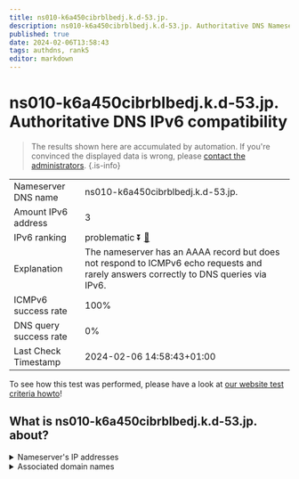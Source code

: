 ```yaml
---
title: ns010-k6a450cibrblbedj.k.d-53.jp.
description: ns010-k6a450cibrblbedj.k.d-53.jp. Authoritative DNS Nameserver IPv6 compatibility
published: true
date: 2024-02-06T13:58:43
tags: authdns, rank5
editor: markdown
---
```


# ns010-k6a450cibrblbedj.k.d-53.jp. Authoritative DNS IPv6 compatibility

> The results shown here are accumulated by automation. If you're convinced the displayed data is wrong, please [contact the administrators](/howto/chat). 
{.is-info}




|   |   |
| - | - |
| Nameserver DNS name | ns010-k6a450cibrblbedj.k.d-53.jp.
| Amount IPv6 address | 3
| IPv6 ranking | problematic :arrow_double_down: [🔗](/howto/ranking) |
| Explanation | The nameserver has an AAAA record but does not respond to ICMPv6 echo requests and rarely answers correctly to DNS queries via IPv6. |
| ICMPv6 success rate | 100%|
| DNS query success rate | 0% |
| Last Check Timestamp | 2024-02-06 14:58:43+01:00 |

To see how this test was performed, please have a look at [our website test criteria howto](/howto/testcriteria/authdns)!


## What is ns010-k6a450cibrblbedj.k.d-53.jp. about?




<details>
<summary>Nameserver's IP addresses</summary>

2001:240:bb81::29:1101

2400:cb00:2049:1::a29f:1af9

2400:cb00:2049:1::a29f:1b11

</details>



<details>
<summary>Associated domain names</summary>

www.smfg.co.jp

</details>
